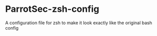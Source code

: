 # ParrotSec-zsh-config
A configuration file for zsh to make it look exactly like the original bash config
